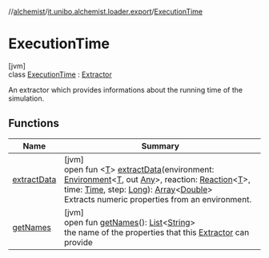 //[alchemist](../../../index.md)/[it.unibo.alchemist.loader.export](../index.md)/[ExecutionTime](index.md)

# ExecutionTime

[jvm]\
class [ExecutionTime](index.md) : [Extractor](../-extractor/index.md)

An extractor which provides informations about the running time of the simulation.

## Functions

| Name | Summary |
|---|---|
| [extractData](extract-data.md) | [jvm]<br>open fun <[T](extract-data.md)> [extractData](extract-data.md)(environment: [Environment](../../it.unibo.alchemist.model.interfaces/-environment/index.md)<[T](../-exporter/index.md), out [Any](https://kotlinlang.org/api/latest/jvm/stdlib/kotlin/-any/index.html)>, reaction: [Reaction](../../it.unibo.alchemist.model.interfaces/-reaction/index.md)<[T](../-exporter/index.md)>, time: [Time](../../it.unibo.alchemist.model.interfaces/-time/index.md), step: [Long](https://kotlinlang.org/api/latest/jvm/stdlib/kotlin/-long/index.html)): [Array](https://kotlinlang.org/api/latest/jvm/stdlib/kotlin/-array/index.html)<[Double](https://kotlinlang.org/api/latest/jvm/stdlib/kotlin/-double/index.html)><br>Extracts numeric properties from an environment. |
| [getNames](get-names.md) | [jvm]<br>open fun [getNames](get-names.md)(): [List](https://docs.oracle.com/javase/8/docs/api/java/util/List.html)<[String](https://docs.oracle.com/javase/8/docs/api/java/lang/String.html)><br>the name of the properties that this [Extractor](../-extractor/index.md) can provide |
